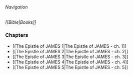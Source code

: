 ###### Navigation
*[[Bible|Books]]*

### Chapters
- [[The Epistle of JAMES 1|The Epistle of JAMES - ch. 1]]
- [[The Epistle of JAMES 2|The Epistle of JAMES - ch. 2]]
- [[The Epistle of JAMES 3|The Epistle of JAMES - ch. 3]]
- [[The Epistle of JAMES 4|The Epistle of JAMES - ch. 4]]
- [[The Epistle of JAMES 5|The Epistle of JAMES - ch. 5]]
